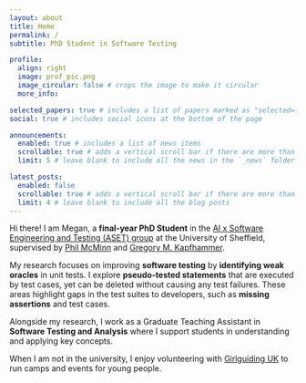 ```yaml
---
layout: about
title: Home
permalink: /
subtitle: PhD Student in Software Testing

profile:
  align: right
  image: prof_pic.png
  image_circular: false # crops the image to make it circular
  more_info:

selected_papers: true # includes a list of papers marked as "selected={true}"
social: true # includes social icons at the bottom of the page

announcements:
  enabled: true # includes a list of news items
  scrollable: true # adds a vertical scroll bar if there are more than 3 news items
  limit: 5 # leave blank to include all the news in the `_news` folder

latest_posts:
  enabled: false
  scrollable: true # adds a vertical scroll bar if there are more than 3 new posts items
  limit: 4 # leave blank to include all the blog posts
---
```


Hi there! I am Megan, a **final-year PhD Student** in the [AI x Software Engineering and Testing (ASET) group](https://sheffield.ac.uk/cs/research/groups/testing) at the University of Sheffield, supervised by [Phil McMinn](https://philmcminn.com/) and [Gregory M. Kapfhammer](https://www.gregorykapfhammer.com/).

My research focuses on improving **software testing** by **identifying weak oracles** in unit tests.
I explore **pseudo-tested statements** that are executed by test cases, yet can be deleted without causing any test failures.
These areas highlight gaps in the test suites to developers, such as **missing assertions** and test cases.

Alongside my research, I work as a Graduate Teaching Assistant in **Software Testing and Analysis** where I support students in understanding and applying key concepts.

When I am not in the university, I enjoy volunteering with [Girlguiding UK](https://www.girlguiding.org.uk/) to run camps and events for young people.
